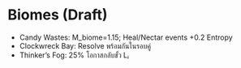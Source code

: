 # Biomes (Draft)
- Candy Wastes: M_biome=1.15; Heal/Nectar events +0.2 Entropy
- Clockwreck Bay: Resolve พร้อมกันในรอบคู่
- Thinker’s Fog: 25% โอกาสกลับขั้ว Lᵢ
